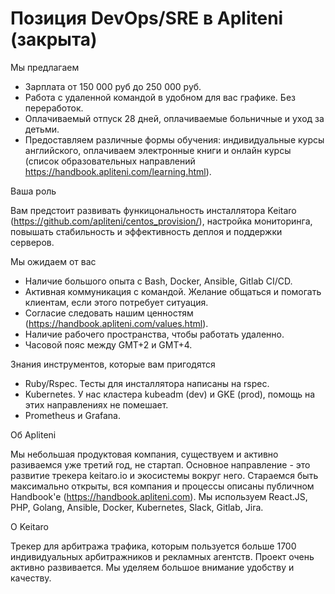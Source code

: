 # Позиция DevOps/SRE в Apliteni (закрыта)

Мы предлагаем

- Зарплата от 150 000 руб до 250 000 руб.
- Работа с удаленной командой в удобном для вас графике. Без переработок.
- Оплачиваемый отпуск 28 дней, оплачиваемые больничные и уход за детьми.
- Предоставляем различные формы обучения: индивидуальные курсы английского, оплачиваем электронные книги и онлайн курсы (список образовательных направлений https://handbook.apliteni.com/learning.html).

Ваша роль

Вам предстоит развивать функицональность инсталлятора Keitaro (https://github.com/apliteni/centos_provision/), настройка мониторинга, повышать стабильность и эффективность деплоя и поддержки серверов.

Мы ожидаем от вас

- Наличие большого опыта с Bash, Docker, Ansible, Gitlab CI/CD.
- Активная коммуникация с командой. Желание общаться и помогать клиентам, если этого потребует ситуация. 
- Согласие следовать нашим ценностям (https://handbook.apliteni.com/values.html).
- Наличие рабочего пространства, чтобы работать удаленно.
- Часовой пояс между GMT+2 и GMT+4. 

Знания инструментов, которые вам пригодятся

- Ruby/Rspec. Тесты для инсталлятора написаны на rspec.
- Kubernetes. У нас кластера kubeadm (dev) и GKE (prod), помощь на этих направлениях не помешает.
- Prometheus и Grafana.

Об Apliteni

Мы небольшая продуктовая компания, существуем и активно разиваемся уже третий год, не стартап. Основное направление - это развитие трекера keitaro.io и экосистемы вокруг него. Стараемся быть максимально открыты, вся компания и процессы описаны публичном Handbook'е (https://handbook.apliteni.com). Мы используем React.JS, PHP, Golang, Ansible, Docker, Kubernetes, Slack, Gitlab, Jira. 

О Keitaro

Трекер для арбитража трафика, которым пользуется больше 1700 индивидуальных арбитражников и рекламных агентств. Проект очень активно развивается. Мы уделяем большое внимание удобству и качеству.
